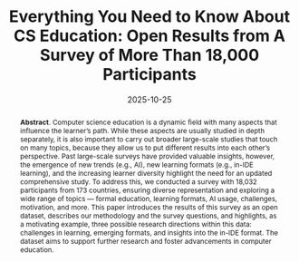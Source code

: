 ---
title: "Everything You Need to Know About CS Education: Open Results from A Survey of More Than 18,000 Participants"
authors: '<i>Katsiaryna Dzialets, Aleksandra Makeeva, Ilya Vlasov, Anna Potriasaeva, Aleksey Rostovskiy, Yaroslav Golubev, and Anastasiia Birillo</i>'
status: "published"
collection: publications
permalink: /publications/2025-10-25-cs-education-survey
date: 2025-10-25
paperurl: 'https://doi.org/10.1145/3736181.3747133'
pdf: 'https://arxiv.org/abs/2508.05286'
data: 'https://zenodo.org/records/16754164'
venue: "the proceedings of <b>CompEd'25</b>"
counter_id: 'C36'
abstract: "<p><b>Abstract</b>. Computer science education is a dynamic field with many aspects that influence the learner’s path. While these aspects are usually studied in depth separately, it is also important to carry out broader large-scale studies that touch on many topics, because they allow us to put different results into each other’s perspective. Past large-scale surveys have provided valuable insights, however, the emergence of new trends (e.g., AI), new learning formats (e.g., in-IDE learning), and the increasing learner diversity highlight the need for an updated comprehensive study. To address this, we conducted a survey with 18,032 participants from 173 countries, ensuring diverse representation and exploring a wide range of topics — formal education, learning formats, AI usage, challenges, motivation, and more. This paper introduces the results of this survey as an open dataset, describes our methodology and the survey questions, and highlights, as a motivating example, three possible research directions within this data: challenges in learning, emerging formats, and insights into the in-IDE format. The dataset aims to support further research and foster advancements in computer education.</p>"
---